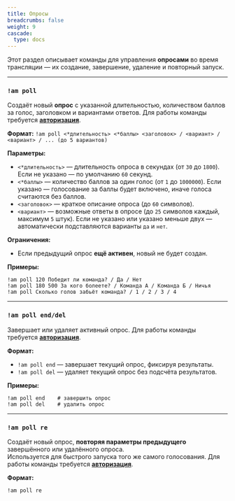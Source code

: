 ```yaml
---
title: Опросы
breadcrumbs: false
weight: 9
cascade:
  type: docs
---
```


Этот раздел описывает команды для управления **опросами** во время трансляции — их создание, завершение, удаление и повторный запуск.

---

### `!am poll`
Создаёт новый **опрос** с указанной длительностью, количеством баллов за голос, заголовком и вариантами ответов.
Для работы команды требуется **[авторизация](/auth)**.

**Формат:**
`!am poll <*длительность> <*баллы> <заголовок> / <вариант> / <вариант> / ... (до 5 вариантов)`

**Параметры:**
- `<*длительность>` — длительность опроса в секундах (от `30` до `1800`). Если не указано — по умолчанию `60` секунд.
- `<*баллы>` — количество баллов за один голос (от `1` до `1000000`). Если указано — голосование за баллы будет включено, иначе голоса считаются без баллов.
- `<заголовок>` — краткое описание опроса (до `60` символов).
- `<вариант>` — возможные ответы в опросе (до `25` символов каждый, максимум `5` штук). Если не указано или указано меньше двух — автоматически подставляются варианты `да` и `нет`.

**Ограничения:**
- Если предыдущий опрос **ещё активен**, новый не будет создан.

**Примеры:**
```text
!am poll 120 Победит ли команда? / Да / Нет
!am poll 180 500 За кого болеете? / Команда А / Команда Б / Ничья
!am poll Сколько голов забьёт команда? / 1 / 2 / 3 / 4
```

---

### `!am poll end/del`
Завершает или удаляет активный опрос. Для работы команды требуется **[авторизация](/auth)**.

**Формат:**
- `!am poll end` — завершает текущий опрос, фиксируя результаты.
- `!am poll del` — удаляет текущий опрос без подсчёта результатов.

**Примеры:**
```text
!am poll end    # завершить опрос
!am poll del    # удалить опрос
```

---

### `!am poll re`
Создаёт новый опрос, **повторяя параметры предыдущего** завершённого или удалённого опроса.  
Используется для быстрого запуска того же самого голосования. Для работы команды требуется **[авторизация](/auth)**.

**Формат:**
```text
!am poll re
```